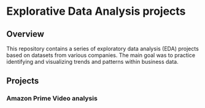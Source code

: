 # Explorative Data Analysis projects

## Overview

This repository contains a series of exploratory data analysis (EDA) projects based on datasets from various companies. The main goal was to practice identifying and visualizing trends and patterns within business data.

## Projects

### Amazon Prime Video analysis

